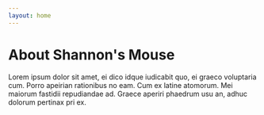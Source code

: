 ```yaml
---
layout: home
---
```


# About Shannon's Mouse

Lorem ipsum dolor sit amet, ei dico idque iudicabit quo, ei graeco voluptaria cum. Porro apeirian rationibus no eam. Cum ex latine atomorum. Mei maiorum fastidii repudiandae ad. Graece aperiri phaedrum usu an, adhuc dolorum pertinax pri ex.
